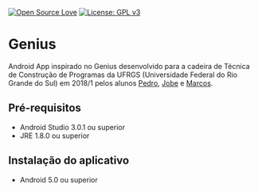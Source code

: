 [![Open Source Love](https://badges.frapsoft.com/os/v2/open-source.svg?v=103)](https://github.com/ellerbrock/open-source-badges/)
[![License: GPL v3](https://img.shields.io/badge/License-GPL%20v3-blue.svg)](https://www.gnu.org/licenses/gpl-3.0)

# Genius

Android App inspirado no Genius desenvolvido para a cadeira de Técnica de Construção de Programas
da UFRGS (Universidade Federal do Rio Grande do Sul) em 2018/1 pelos alunos [Pedro](https://github.com/pedroctrindade), [Jobe](https://github.com/jobedylbas) e [Marcos](https://github.com/mvinicioos).

## Pré-requisitos

- Android Studio 3.0.1 ou superior
- JRE 1.8.0 ou superior

## Instalação do aplicativo

- Android 5.0 ou superior